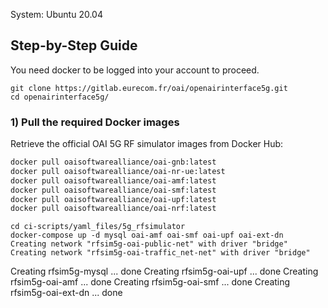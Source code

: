 System: Ubuntu 20.04

## Step-by-Step Guide
You need docker to be logged into your account to proceed.

```
git clone https://gitlab.eurecom.fr/oai/openairinterface5g.git
cd openairinterface5g/
```
### 1) Pull the required Docker images
Retrieve the official OAI 5G RF simulator images from Docker Hub:
```bash
docker pull oaisoftwarealliance/oai-gnb:latest
docker pull oaisoftwarealliance/oai-nr-ue:latest
docker pull oaisoftwarealliance/oai-amf:latest
docker pull oaisoftwarealliance/oai-smf:latest
docker pull oaisoftwarealliance/oai-upf:latest
docker pull oaisoftwarealliance/oai-nrf:latest

```
```
cd ci-scripts/yaml_files/5g_rfsimulator
docker-compose up -d mysql oai-amf oai-smf oai-upf oai-ext-dn
Creating network "rfsim5g-oai-public-net" with driver "bridge"
Creating network "rfsim5g-oai-traffic_net-net" with driver "bridge"
```
Creating rfsim5g-mysql      ... done
Creating rfsim5g-oai-upf   ... done
Creating rfsim5g-oai-amf   ... done
Creating rfsim5g-oai-smf   ... done
Creating rfsim5g-oai-ext-dn ... done
```
